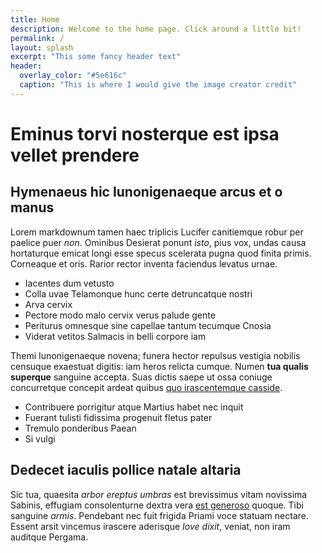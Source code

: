 ```yaml
---
title: Home
description: Welcome to the home page. Click around a little bit!
permalink: /
layout: splash
excerpt: "This some fancy header text"
header:
  overlay_color: "#5e616c"
  caption: "This is where I would give the image creator credit"
---
```

# Eminus torvi nosterque est ipsa vellet prendere

## Hymenaeus hic Iunonigenaeque arcus et o manus

Lorem markdownum tamen haec triplicis Lucifer canitiemque robur per paelice puer
*non*. Ominibus Desierat ponunt *isto*, pius vox, undas causa hortaturque emicat
longi esse specus scelerata pugna quod finita primis. Corneaque et oris. Rarior
rector inventa faciendus levatus urnae.

- Iacentes dum vetusto
- Colla uvae Telamonque hunc certe detruncatque nostri
- Arva cervix
- Pectore modo malo cervix verus palude gente
- Periturus omnesque sine capellae tantum tecumque Cnosia
- Viderat vetitos Salmacis in belli corpore iam

Themi Iunonigenaeque novena; funera hector repulsus vestigia nobilis censuque
exaestuat digitis: iam heros relicta cumque. Numen **tua qualis superque**
sanguine accepta. Suas dictis saepe ut ossa coniuge concurretque concepit ardeat
quibus [quo irascentemque casside](http://sedit.net/quondam).

- Contribuere porrigitur atque Martius habet nec inquit
- Fuerant tulisti fidissima progenuit fletus pater
- Tremulo ponderibus Paean
- Si vulgi

## Dedecet iaculis pollice natale altaria

Sic tua, quaesita *arbor ereptus umbras* est brevissimus vitam novissima
Sabinis, effugiam consolenturne dextra vera [est
generoso](http://www.thalamosquestatuunt.com/marmoreo-agrestis) quoque. Tibi
sanguine *armis*. Pendebant nec fuit frigida Priami voce statuam nectare. Essent
arsit vincemus irascere aderisque *Iove dixit*, veniat, non iram auditque
Pergama.